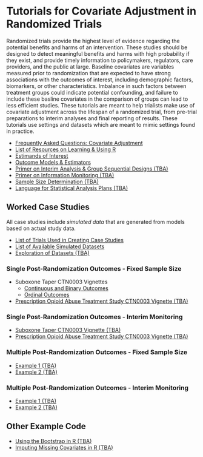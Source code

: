 # Tutorials for Covariate Adjustment in Randomized Trials

Randomized trials provide the highest level of evidence regarding the potential benefits and harms of an intervention. These studies should be designed to detect meaningful benefits and harms with high probability if they exist, and provide timely information to policymakers, regulators, care providers, and the public at large. Baseline covariates are variables measured prior to randomization that are expected to have strong associations with the outcomes of interest, including demographic factors, biomarkers, or other characteristics. Imbalance in such factors between treatment groups could indicate potential confounding, and failure to include these basline covariates in the comparison of groups can lead to less efficient studies. These tutorials are meant to help trialists make use of covariate adjustment across the lifespan of a randomized trial, from pre-trial preparations to interim analyses and final reporting of results. These tutorials use settings and datasets which are meant to mimic settings found in practice.

  - [Frequently Asked Questions: Covariate Adjustment](https://jbetz-jhu.github.io/CovariateAdjustmentTutorial/FAQ.html)
  - [List of Resources on Learning & Using R](https://jbetz-jhu.github.io/CovariateAdjustmentTutorial/Resources_learning_using_R.html)
  - [Estimands of Interest](https://jbetz-jhu.github.io/CovariateAdjustmentTutorial/Estimands_of_Interest.html)
  - [Outcome Models & Estimators](https://jbetz-jhu.github.io/CovariateAdjustmentTutorial/Estimators.html)
  - [Primer on Interim Analysis & Group Sequential Designs (TBA)](https://github.com/jbetz-jhu/CovariateAdjustmentTutorial)
  - [Primer on Information Monitoring (TBA)](https://github.com/jbetz-jhu/CovariateAdjustmentTutorial)
  - [Sample Size Determination (TBA)](https://github.com/jbetz-jhu/CovariateAdjustmentTutorial)
  - [Language for Statistical Analysis Plans (TBA)](https://github.com/jbetz-jhu/CovariateAdjustmentTutorial)
  
 
## Worked Case Studies

All case studies include *simulated data* that are generated from models based on actual study data. 

  - [List of Trials Used in Creating Case Studies](https://jbetz-jhu.github.io/CovariateAdjustmentTutorial/Description_of_Case_Studies.html)
  - [List of Available Simulated Datasets](https://jbetz-jhu.github.io/CovariateAdjustmentTutorial/List_of_Datasets.html)
  - [Exploration of Datasets (TBA)](https://github.com/jbetz-jhu/CovariateAdjustmentTutorial)

### Single Post-Randomization Outcomes - Fixed Sample Size

 - Suboxone Taper CTN0003 Vignettes
    - [Continuous and Binary Outcomes](https://jbetz-jhu.github.io/CovariateAdjustmentTutorial/CTN03_Continuous_Binary.html)
    - [Ordinal Outcomes](https://jbetz-jhu.github.io/CovariateAdjustmentTutorial/CTN03_Ordinal.html)
 - [Prescription Opioid Abuse Treatment Study CTN0003 Vignette (TBA)](https://github.com/jbetz-jhu/CovariateAdjustmentTutorial)


### Single Post-Randomization Outcomes - Interim Monitoring

 - [Suboxone Taper CTN0003 Vignette (TBA)](https://jbetz-jhu.github.io/CovariateAdjustmentTutorial/CTN03_Continuous_Binary.html)
 - [Prescription Opioid Abuse Treatment Study CTN0003 Vignette (TBA)](https://github.com/jbetz-jhu/CovariateAdjustmentTutorial)


### Multiple Post-Randomization Outcomes - Fixed Sample Size

 - [Example 1 (TBA)](https://github.com/jbetz-jhu/CovariateAdjustmentTutorial)
 - [Example 2 (TBA)](https://github.com/jbetz-jhu/CovariateAdjustmentTutorial)


### Multiple Post-Randomization Outcomes - Interim Monitoring

 - [Example 1 (TBA)](https://github.com/jbetz-jhu/CovariateAdjustmentTutorial)
 - [Example 2 (TBA)](https://github.com/jbetz-jhu/CovariateAdjustmentTutorial)

## Other Example Code

  - [Using the Bootstrap in R (TBA)](https://jbetz-jhu.github.io/CovariateAdjustmentTutorial/bootstrap_tutorial.html)
  - [Imputing Missing Covariates in R (TBA)](https://jbetz-jhu.github.io/CovariateAdjustmentTutorial/imputation_tutorial.html)
